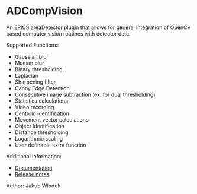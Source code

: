 # ADCompVision

An [EPICS](http://www.aps.anl.gov/epics/) [areaDetector](https://github.com/areaDetector/areaDetector/blob/master/README.md) plugin that allows for general integration of OpenCV based computer vision routines with detector data.

Supported Functions:
* Gaussian blur
* Median blur
* Binary thresholding
* Laplacian
* Sharpening filter
* Canny Edge Detection
* Consecutive image subtraction (ex. for dual thresholding)
* Statistics calculations
* Video recording
* Centroid identification
* Movement vector calculations
* Object Identification
* Distance thresholding
* Logarithmic scaling
* User definable extra function

Additional information:
* [Documentation](https://areadetector.github.io/areaDetector/ADCompVision/ADCompVision.html)
* [Release notes](https://github.com/areaDetector/ADCompVision/releases)

Author: Jakub Wlodek